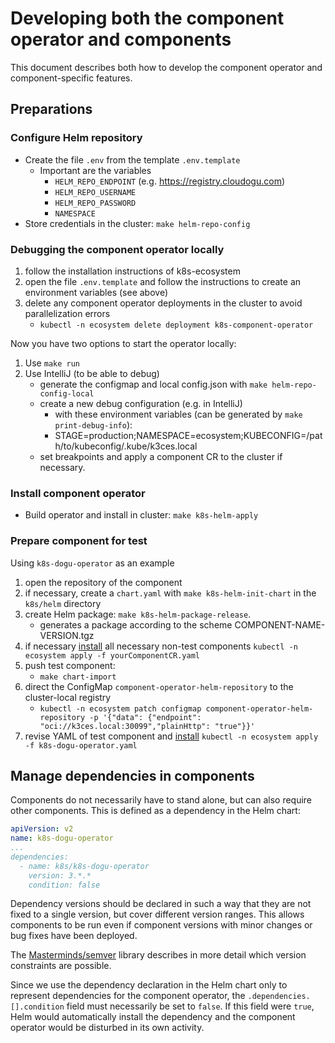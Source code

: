 # Developing both the component operator and components

This document describes both how to develop the component operator and component-specific features.

## Preparations

### Configure Helm repository

- Create the file `.env` from the template `.env.template`
   - Important are the variables
      - `HELM_REPO_ENDPOINT` (e.g. https://registry.cloudogu.com)
      - `HELM_REPO_USERNAME`
      - `HELM_REPO_PASSWORD`
      - `NAMESPACE`
- Store credentials in the cluster: `make helm-repo-config`

### Debugging the component operator locally

1. follow the installation instructions of k8s-ecosystem
2. open the file `.env.template` and follow the instructions to create an environment variables (see above)
3. delete any component operator deployments in the cluster to avoid parallelization errors
   - `kubectl -n ecosystem delete deployment k8s-component-operator`

Now you have two options to start the operator locally:
1. Use `make run`
2. Use IntelliJ (to be able to debug)
   - generate the configmap and local config.json with `make helm-repo-config-local`
   - create a new debug configuration (e.g. in IntelliJ)
     - with these environment variables (can be generated by `make print-debug-info`):
     - STAGE=production;NAMESPACE=ecosystem;KUBECONFIG=/path/to/kubeconfig/.kube/k3ces.local
   - set breakpoints and apply a component CR to the cluster if necessary.

### Install component operator

- Build operator and install in cluster: `make k8s-helm-apply`

### Prepare component for test

Using `k8s-dogu-operator` as an example

1. open the repository of the component
2. if necessary, create a `chart.yaml` with `make k8s-helm-init-chart` in the `k8s/helm` directory
3. create Helm package: `make k8s-helm-package-release`.
   - generates a package according to the scheme COMPONENT-NAME-VERSION.tgz
4. if necessary [install](../operations/managing_components_en.md#install-or-upgrade-components) all necessary non-test components
   `kubectl -n ecosystem apply -f yourComponentCR.yaml`
5. push test component:
   - `make chart-import`
6. direct the ConfigMap `component-operator-helm-repository` to the cluster-local registry
   - `kubectl -n ecosystem patch configmap component-operator-helm-repository -p '{"data": {"endpoint": "oci://k3ces.local:30099","plainHttp": "true"}}'`
7. revise YAML of test component and [install](../operations/managing_components_en.md#install-or-upgrade-components)
   `kubectl -n ecosystem apply -f k8s-dogu-operator.yaml`

## Manage dependencies in components

Components do not necessarily have to stand alone, but can also require other components. This is defined as a dependency in the Helm chart:

```yaml
apiVersion: v2
name: k8s-dogu-operator
...
dependencies:
  - name: k8s/k8s-dogu-operator
    version: 3.*.*
    condition: false
```

Dependency versions should be declared in such a way that they are not fixed to a single version, but cover different version ranges. This allows components to be run even if component versions with minor changes or bug fixes have been deployed.

The [Masterminds/semver](https://github.com/Masterminds/semver#checking-version-constraints) library describes in more detail which version constraints are possible.

Since we use the dependency declaration in the Helm chart only to represent dependencies for the component operator, the `.dependencies.[].condition` field must necessarily be set to `false`. If this field were `true`, Helm would automatically install the dependency and the component operator would be disturbed in its own activity.
